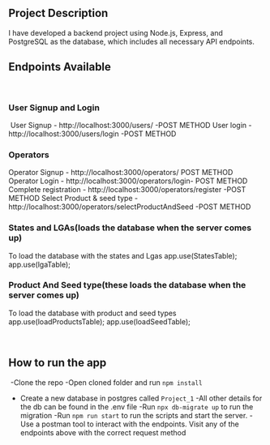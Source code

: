 ## Project Description

​I have developed a backend project using Node.js, Express, and PostgreSQL as the database, which includes all necessary API endpoints.
​

## Endpoints Available

​

### User Signup and Login

​
User Signup - http://localhost:3000/users/ -POST METHOD
User login -http://localhost:3000/users/login -POST METHOD
​

### Operators

​Operator Signup - http://localhost:3000/operators/ POST METHOD
Operator Login - http://localhost:3000/operators/login- POST METHOD
Complete registration - http://localhost:3000/operators/register -POST METHOD
Select Product & seed type - http://localhost:3000/operators/selectProductAndSeed -POST METHOD
​

### States and LGAs(loads the database when the server comes up)

To load the database with the states and Lgas
app.use(StatesTable);
app.use(lgaTable);

### Product And Seed type(these loads the database when the server comes up)

To load the database with product and seed types
app.use(loadProductsTable);
app.use(loadSeedTable);

​

## How to run the app

​
-Clone the repo
-Open cloned folder and run `npm install`
​

- Create a new database in postgres called `Project_1`
  -All other details for the db can be found in the .env file
  -Run `npx db-migrate up` to run the migration
  -Run `npm run start` to run the scripts and start the server.
  -Use a postman tool to interact with the endpoints. Visit any of the endpoints above with the correct request method
